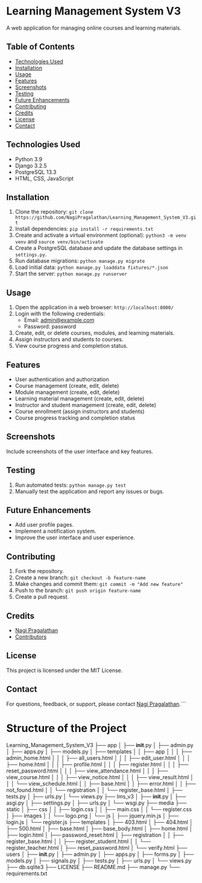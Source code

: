 # Learning Management System V3

A web application for managing online courses and learning materials.

## Table of Contents

- [Technologies Used](#technologies-used)
- [Installation](#installation)
- [Usage](#usage)
- [Features](#features)
- [Screenshots](#screenshots)
- [Testing](#testing)
- [Future Enhancements](#future-enhancements)
- [Contributing](#contributing)
- [Credits](#credits)
- [License](#license)
- [Contact](#contact)

## Technologies Used

- Python 3.9
- Django 3.2.5
- PostgreSQL 13.3
- HTML, CSS, JavaScript

## Installation

1. Clone the repository: `git clone https://github.com/NagiPragalathan/Learning_Management_System_V3.git`
2. Install dependencies: `pip install -r requirements.txt`
3. Create and activate a virtual environment (optional): `python3 -m venv venv` and `source venv/bin/activate`
4. Create a PostgreSQL database and update the database settings in `settings.py`.
5. Run database migrations: `python manage.py migrate`
6. Load initial data: `python manage.py loaddata fixtures/*.json`
7. Start the server: `python manage.py runserver`

## Usage

1. Open the application in a web browser: `http://localhost:8000/`
2. Login with the following credentials:
   - Email: admin@example.com
   - Password: password
3. Create, edit, or delete courses, modules, and learning materials.
4. Assign instructors and students to courses.
5. View course progress and completion status.

## Features

- User authentication and authorization
- Course management (create, edit, delete)
- Module management (create, edit, delete)
- Learning material management (create, edit, delete)
- Instructor and student management (create, edit, delete)
- Course enrollment (assign instructors and students)
- Course progress tracking and completion status

## Screenshots

Include screenshots of the user interface and key features.

## Testing

1. Run automated tests: `python manage.py test`
2. Manually test the application and report any issues or bugs.

## Future Enhancements

- Add user profile pages.
- Implement a notification system.
- Improve the user interface and user experience.

## Contributing

1. Fork the repository.
2. Create a new branch: `git checkout -b feature-name`
3. Make changes and commit them: `git commit -m "Add new feature"`
4. Push to the branch: `git push origin feature-name`
5. Create a pull request.

## Credits

- [Nagi Pragalathan](https://github.com/NagiPragalathan)
- [Contributors](https://github.com/NagiPragalathan/Learning_Management_System_V3/graphs/contributors)

## License

This project is licensed under the MIT License.

## Contact

For questions, feedback, or support, please contact [Nagi Pragalathan](mailto:nagipragalathan@gmail.com).```

# Structure of the Project
Learning_Management_System_V3
├── app
│   ├── __init__.py
│   ├── admin.py
│   ├── apps.py
│   ├── models.py
│   ├── templates
│   │   ├── app
│   │   │   ├── admin_home.html
│   │   │   ├── all_users.html
│   │   │   ├── edit_user.html
│   │   │   ├── home.html
│   │   │   ├── profile.html
│   │   │   ├── register.html
│   │   │   ├── reset_password.html
│   │   │   ├── view_attendance.html
│   │   │   ├── view_course.html
│   │   │   ├── view_notice.html
│   │   │   ├── view_result.html
│   │   │   └── view_schedule.html
│   │   ├── base.html
│   │   ├── error.html
│   │   ├── not_found.html
│   │   └── registration
│   │       └── register_base.html
│   ├── tests.py
│   ├── urls.py
│   └── views.py
├── lms_v3
│   ├── __init__.py
│   ├── asgi.py
│   ├── settings.py
│   ├── urls.py
│   └── wsgi.py
├── media
├── static
│   ├── css
│   │   ├── login.css
│   │   ├── main.css
│   │   └── register.css
│   ├── images
│   │   └── logo.png
│   └── js
│       ├── jquery.min.js
│       ├── login.js
│       └── register.js
├── templates
│   ├── 403.html
│   ├── 404.html
│   ├── 500.html
│   ├── base.html
│   ├── base_body.html
│   ├── home.html
│   ├── login.html
│   ├── password_reset.html
│   ├── registration
│   │   ├── register_base.html
│   │   ├── register_student.html
│   │   └── register_teacher.html
│   ├── reset_password.html
│   └── verify.html
├── users
│   ├── __init__.py
│   ├── admin.py
│   ├── apps.py
│   ├── forms.py
│   ├── models.py
│   ├── signals.py
│   ├── tests.py
│   ├── urls.py
│   └── views.py
├── db.sqlite3
├── LICENSE
├── README.md
├── manage.py
└── requirements.txt

